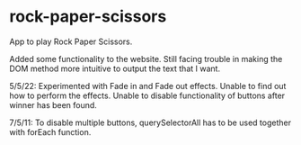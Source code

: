 # rock-paper-scissors

App to play Rock Paper Scissors.

Added some functionality to the website.
Still facing trouble in making the DOM method more intuitive to output the text that I want.

5/5/22:
Experimented with Fade in and Fade out effects. Unable to find out how to perform the effects.
Unable to disable functionality of buttons after winner has been found.

7/5/11:
To disable multiple buttons, querySelectorAll has to be used together with forEach function.